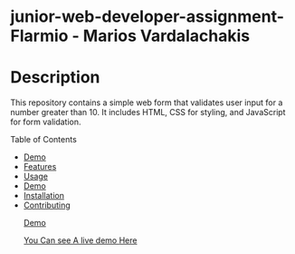 # junior-web-developer-assignment-Flarmio - Marios Vardalachakis

# Description

This repository contains a simple web form that validates user input for a number greater than 10. It includes HTML, CSS for styling, and JavaScript for form validation.

Table of Contents

<ul>
 <li><a href="url">Demo</a></li>
 <li><a href="url">Features</a></li>
 <li><a href="url">Usage</a></li>
 <li><a href="url">Demo</a></li>
 <li><a href="url">Installation</li>
 <li><a href="url">Contributing</li
 </ul>
 
Demo

You Can see A live demo <a href="https://mariosggg.github.io/junior-web-developer-assignment-Flarmio_marios_vardalachakis/">Here</a></li>
